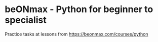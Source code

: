 # beONmax - Python for beginner to specialist
Practice tasks at lessons from https://beonmax.com/courses/python
